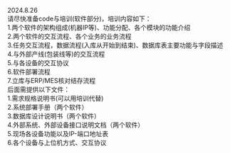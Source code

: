 2024.8.26<br>
请尽快准备code与培训(软件部分)，培训内容如下：<br>
1.两个软件的架构组成(机器IP等)、功能分配、各个模块的功能介绍<br>
2.两个软件的交互流程、各个业务的业务流程<br>
3.任务交互流程，数据流程(入库从开始到结束)、数据库表主要功能与字段描述<br>
4.与外部产线(包装线等)的交互流程<br>
5.与各设备的交互协议<br>
6.软件部署流程<br>
7.立库与ERP/MES核对结存流程<br>
后面需提供以下文件：<br>
1.需求规格说明书(可以用培训代替)<br>
2.系统部署手册（两个软件）<br>
3.数据库设计说明书（两个软件）<br>
4.外部系统、外部设备接口说明文档（两个软件）<br>
5.现场各设备功能以及IP-端口地址表<br>
6.各个设备与上位机方式、交互协议<br>
